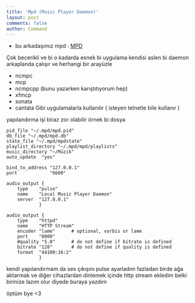 ```yaml
---
title: 'Mpd (Music Player Daemon)'
layout: post
comments: false
author: Command
---
```


* bu arkadaşımız mpd : [MPD](http://www.musicpd.org)

Çok becerikli ve bi o kadarda esnek bi uygulama kendisi aslen bi daemon
arkaplanda çalışır ve herhangi bir arayüzle 
* ncmpc
* mcp
* ncmpcpp (bunu yazarken karıştıtıyorum hep)
* xfmcp
* sonata
* cantata 
Gibi uygulamalarla kullanılır ( isteyen telnetle bile kullanır )

yapılandırma işi biraz zor olabilir örnek bi dosya 

```
pid_file "~/.mpd/mpd.pid"
db_file "~/.mpd/mpd.db"
state_file "~/.mpd/mpdstate"
playlist_directory "~/.mpd/mpd/playlists"
music_directory	"~/Müzik"
auto_update  "yes"

bind_to_address	"127.0.0.1"
port			"6600"

audio_output {
	type	"pulse"
	name	"Local Music Player Daemon"
	server	"127.0.0.1"
			}
	
audio_output {
	type	"httpd"    
	name	"HTTP Stream"
	encoder	"lame"		# optional, vorbis or lame
	port	"8000"
	#quality "5.0"		# do not define if bitrate is defined
	bitrate	"128"		# do not define if quality is defined
	format	"44100:16:2"
			}													
```

kendi yapılandırmam da ses çıkışını pulse ayarladım fazladan birde ağa aktarmak ve diğer cihazlardan dinlemek içinde http stream ekledim
belki birinize lazım olur diyede buraya yazdım 

öptüm bye <3

